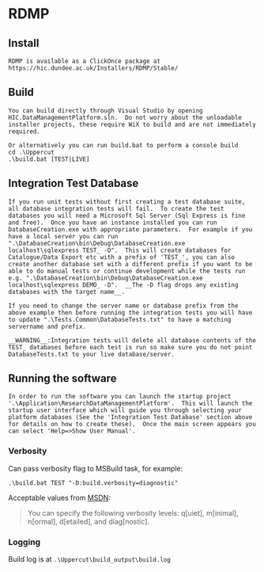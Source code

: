 # RDMP
## Install
	RDMP is available as a ClickOnce package at https://hic.dundee.ac.uk/Installers/RDMP/Stable/ 

## Build

	You can build directly through Visual Studio by opening HIC.DataManagementPlatform.sln.  Do not worry about the unloadable installer projects, these require WiX to build and are not immediately required.
	
	Or alternatively you can run build.bat to perform a console build
	cd .\Uppercut
	.\build.bat [TEST|LIVE]
	
## Integration Test Database
	If you run unit tests without first creating a test database suite, all database integration tests will fail.  To create the test databases you will need a Microsoft Sql Server (Sql Express is fine and free).  Once you have an instance installed you can run DatabaseCreation.exe with appropriate parameters.  For example if you have a local server you can run ".\DatabaseCreation\bin\Debug\DatabaseCreation.exe localhost\sqlexpress TEST_ -D".  This will create databases for Catalogue/Data Export etc with a prefix of 'TEST_', you can also create another database set with a different prefix if you want to be able to do manual tests or continue development while the tests run e.g. ".\DatabaseCreation\bin\Debug\DatabaseCreation.exe localhost\sqlexpress DEMO_ -D".  __The -D flag drops any existing databases with the target name__.
	
	If you need to change the server name or database prefix from the above example then before running the integration tests you will have to update ".\Tests.Common\DatabaseTests.txt" to have a matching servername and prefix.
	
	__WARNING__:Integration tests will delete all database contents of the TEST_ databases before each test is run so make sure you do not point DatabaseTests.txt to your live database/server.

## Running the software
	In order to run the software you can launch the startup project '.\Application\ResearchDataManagementPlatform'.  This will launch the startup user interface which will guide you through selecting your platform databases (See the 'Integration Test Database' section above for details on how to create these).  Once the main screen appears you can select 'Help=>Show User Manual'.
	
### Verbosity

Can pass verbosity flag to MSBuild task, for example:

	.\build.bat TEST "-D:build.verbosity=diagnostic"

Acceptable values from [MSDN](https://msdn.microsoft.com/en-us/library/ms164311.aspx):

> You can specify the following verbosity levels: q[uiet], m[inimal], n[ormal], d[etailed], and diag[nostic].

### Logging

Build log is at `.\Uppercut\build_output\build.log`
